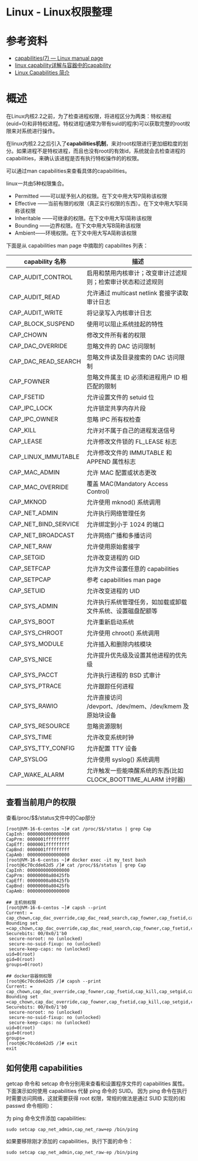 # Linux - Linux权限整理

# 参考资料

* [capabilities(7) — Linux manual page](https://man7.org/linux/man-pages/man7/capabilities.7.html)
* [linux capability详解与容器中的capability](https://blog.csdn.net/weixin_42152531/article/details/120543324)
* [Linux Capabilities 简介](https://blog.csdn.net/qq_34127958/article/details/109853964)

# 概述

在Linux内核2.2之前，为了检查进程权限，将进程区分为两类：特权进程(euid=0)和非特权进程。特权进程(通常为带有suid的程序)可以获取完整的root权限来对系统进行操作。

在linux内核2.2之后引入了**capabilities机制**，来对root权限进行更加细粒度的划分。如果进程不是特权进程，而且也没有root的有效id，系统就会去检查进程的capabilities，来确认该进程是否有执行特权操作的的权限。

可以通过man capabilities来查看具体的capabilities。

linux一共由5种权限集合。

* Permitted ——可以赋予别人的权限。在下文中用大写P简称该权限
* Effective ——当前有限的权限（真正实行权限的东西）。在下文中用大写E简称该权限
* Inheritable ——可继承的权限。在下文中用大写I简称该权限
* Bounding ——边界权限。在下文中用大写B简称该权限
* Ambient——环境权限。在下文中用大写A简称该权限

下面是从 capabilities man page 中摘取的 capabilites 列表：

|capability 名称|描述|
|---|---|
|CAP_AUDIT_CONTROL|启用和禁用内核审计；改变审计过滤规则；检索审计状态和过滤规则|
|CAP_AUDIT_READ|允许通过 multicast netlink 套接字读取审计日志|
|CAP_AUDIT_WRITE|将记录写入内核审计日志|
|CAP_BLOCK_SUSPEND|使用可以阻止系统挂起的特性|
|CAP_CHOWN|修改文件所有者的权限|
|CAP_DAC_OVERRIDE|忽略文件的 DAC 访问限制|
|CAP_DAC_READ_SEARCH|忽略文件读及目录搜索的 DAC 访问限制|
|CAP_FOWNER|忽略文件属主 ID 必须和进程用户 ID 相匹配的限制|
|CAP_FSETID|允许设置文件的 setuid 位|
|CAP_IPC_LOCK|允许锁定共享内存片段|
|CAP_IPC_OWNER|忽略 IPC 所有权检查|
|CAP_KILL|允许对不属于自己的进程发送信号|
|CAP_LEASE|允许修改文件锁的 FL_LEASE 标志|
|CAP_LINUX_IMMUTABLE|允许修改文件的 IMMUTABLE 和 APPEND 属性标志|
|CAP_MAC_ADMIN|允许 MAC 配置或状态更改|
|CAP_MAC_OVERRIDE|覆盖 MAC(Mandatory Access Control)|
|CAP_MKNOD|允许使用 mknod() 系统调用|
|CAP_NET_ADMIN|允许执行网络管理任务|
|CAP_NET_BIND_SERVICE|允许绑定到小于 1024 的端口|
|CAP_NET_BROADCAST|允许网络广播和多播访问|
|CAP_NET_RAW|允许使用原始套接字|
|CAP_SETGID|允许改变进程的 GID|
|CAP_SETFCAP|允许为文件设置任意的 capabilities|
|CAP_SETPCAP|参考 capabilities man page|
|CAP_SETUID|允许改变进程的 UID|
|CAP_SYS_ADMIN|允许执行系统管理任务，如加载或卸载文件系统、设置磁盘配额等|
|CAP_SYS_BOOT|允许重新启动系统|
|CAP_SYS_CHROOT|允许使用 chroot() 系统调用|
|CAP_SYS_MODULE|允许插入和删除内核模块|
|CAP_SYS_NICE|允许提升优先级及设置其他进程的优先级|
|CAP_SYS_PACCT|允许执行进程的 BSD 式审计|
|CAP_SYS_PTRACE|允许跟踪任何进程|
|CAP_SYS_RAWIO|允许直接访问 /devport、/dev/mem、/dev/kmem 及原始块设备|
|CAP_SYS_RESOURCE|忽略资源限制|
|CAP_SYS_TIME|允许改变系统时钟|
|CAP_SYS_TTY_CONFIG|允许配置 TTY 设备|
|CAP_SYSLOG|允许使用 syslog() 系统调用|
|CAP_WAKE_ALARM|允许触发一些能唤醒系统的东西(比如 CLOCK_BOOTTIME_ALARM 计时器)|

## 查看当前用户的权限

查看/proc/$$/status文件中的Cap部分

```
[root@VM-16-6-centos ~]# cat /proc/$$/status | grep Cap
CapInh: 0000000000000000
CapPrm: 0000001fffffffff
CapEff: 0000001fffffffff
CapBnd: 0000001fffffffff
CapAmb: 0000000000000000
[root@VM-16-6-centos ~]# docker exec -it my_test bash
[root@6c70cdde62d5 /]# cat /proc/$$/status | grep Cap
CapInh: 0000000000000000
CapPrm: 00000000a80425fb
CapEff: 00000000a80425fb
CapBnd: 00000000a80425fb
CapAmb: 0000000000000000
```

```
## 主机侧权限
[root@VM-16-6-centos ~]# capsh --print
Current: = cap_chown,cap_dac_override,cap_dac_read_search,cap_fowner,cap_fsetid,cap_kill,cap_setgid,cap_setuid,cap_setpcap,cap_linux_immutable,cap_net_bind_service,cap_net_broadcast,cap_net_admin,cap_net_raw,cap_ipc_lock,cap_ipc_owner,cap_sys_module,cap_sys_rawio,cap_sys_chroot,cap_sys_ptrace,cap_sys_pacct,cap_sys_admin,cap_sys_boot,cap_sys_nice,cap_sys_resource,cap_sys_time,cap_sys_tty_config,cap_mknod,cap_lease,cap_audit_write,cap_audit_control,cap_setfcap,cap_mac_override,cap_mac_admin,cap_syslog,35,36+ep
Bounding set =cap_chown,cap_dac_override,cap_dac_read_search,cap_fowner,cap_fsetid,cap_kill,cap_setgid,cap_setuid,cap_setpcap,cap_linux_immutable,cap_net_bind_service,cap_net_broadcast,cap_net_admin,cap_net_raw,cap_ipc_lock,cap_ipc_owner,cap_sys_module,cap_sys_rawio,cap_sys_chroot,cap_sys_ptrace,cap_sys_pacct,cap_sys_admin,cap_sys_boot,cap_sys_nice,cap_sys_resource,cap_sys_time,cap_sys_tty_config,cap_mknod,cap_lease,cap_audit_write,cap_audit_control,cap_setfcap,cap_mac_override,cap_mac_admin,cap_syslog,35,36
Securebits: 00/0x0/1'b0
 secure-noroot: no (unlocked)
 secure-no-suid-fixup: no (unlocked)
 secure-keep-caps: no (unlocked)
uid=0(root)
gid=0(root)
groups=0(root)

## docker容器侧权限
[root@6c70cdde62d5 /]# capsh --print
Current: = cap_chown,cap_dac_override,cap_fowner,cap_fsetid,cap_kill,cap_setgid,cap_setuid,cap_setpcap,cap_net_bind_service,cap_net_raw,cap_sys_chroot,cap_mknod,cap_audit_write,cap_setfcap+ep
Bounding set =cap_chown,cap_dac_override,cap_fowner,cap_fsetid,cap_kill,cap_setgid,cap_setuid,cap_setpcap,cap_net_bind_service,cap_net_raw,cap_sys_chroot,cap_mknod,cap_audit_write,cap_setfcap
Securebits: 00/0x0/1'b0
 secure-noroot: no (unlocked)
 secure-no-suid-fixup: no (unlocked)
 secure-keep-caps: no (unlocked)
uid=0(root)
gid=0(root)
groups=
[root@6c70cdde62d5 /]# exit
exit
```

## 如何使用 capabilities

getcap 命令和 setcap 命令分别用来查看和设置程序文件的 capabilities 属性。下面演示如何使用 capabilities 代替 ping 命令的 SUID。
因为 ping 命令在执行时需要访问网络，这就需要获得 root 权限，常规的做法是通过 SUID 实现的(和 passwd 命令相同)：

为 ping 命令文件添加 capabilities:

```
sudo setcap cap_net_admin,cap_net_raw+ep /bin/ping
```

如果要移除刚才添加的 capabilities，执行下面的命令：

```
sudo setcap cap_net_admin,cap_net_raw-ep /bin/ping
```
